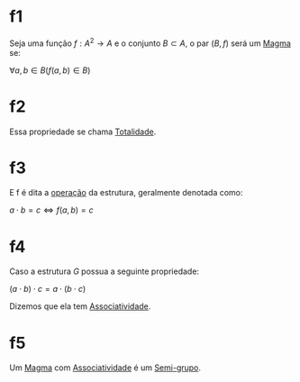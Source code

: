 # f1

Seja uma função $f : A^2 \to A$ e o conjunto $B \subset A$, o par $(B, f)$ será um <u>Magma</u> se:

$\forall a, b \in B ( f(a,b) \in B)$

# f2

Essa propriedade se chama <u>Totalidade</u>.

# f3

E f é dita a <u>operação</u> da estrutura, geralmente denotada como:

$a \cdot b = c \iff f(a, b) = c$

# f4

Caso a estrutura $G$ possua a seguinte propriedade:

$(a \cdot b) \cdot c = a \cdot (b \cdot c)$

Dizemos que ela tem <u>Associatividade</u>.

# f5

Um [Magma](#f1) com [Associatividade](#f4) é um <u>Semi-grupo</u>.